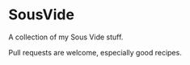 # SousVide
A collection of my Sous Vide stuff.

Pull requests are welcome, especially good recipes.
